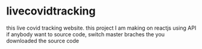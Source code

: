 # livecovidtracking
this live covid tracking website. this project I am making on reactjs using API
if anybody want to source code, switch master braches the you downloaded the source code

